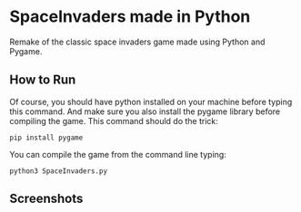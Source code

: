# SpaceInvaders made in Python
Remake of the classic space invaders game made using Python and Pygame.

## How to Run

Of course, you should have python installed on your machine before typing this command.
And make sure you also install the pygame library before compiling the game.
This command should do the trick: 
```
pip install pygame
```

You can compile the game from the command line typing:
```
python3 SpaceInvaders.py
```


## Screenshots
